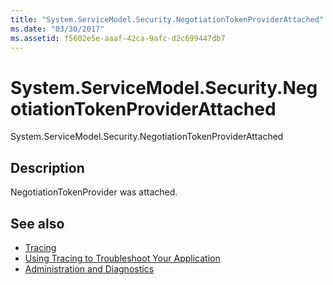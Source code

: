 ```yaml
---
title: "System.ServiceModel.Security.NegotiationTokenProviderAttached"
ms.date: "03/30/2017"
ms.assetid: f5602e5e-aaaf-42ca-9afc-d2c699447db7
---
```

# System.ServiceModel.Security.NegotiationTokenProviderAttached
System.ServiceModel.Security.NegotiationTokenProviderAttached  
  
## Description  
 NegotiationTokenProvider was attached.  
  
## See also

- [Tracing](index.md)
- [Using Tracing to Troubleshoot Your Application](using-tracing-to-troubleshoot-your-application.md)
- [Administration and Diagnostics](../index.md)
